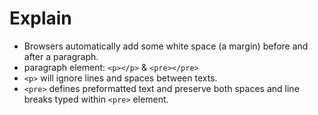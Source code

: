 # Explain
* Browsers automatically add some white space (a margin) before and after a paragraph.
* paragraph element: `<p></p>` & `<pre></pre>`
* `<p>` will ignore lines and spaces between texts.
* `<pre>` defines preformatted text and preserve both spaces and line breaks typed within `<pre>` element.
